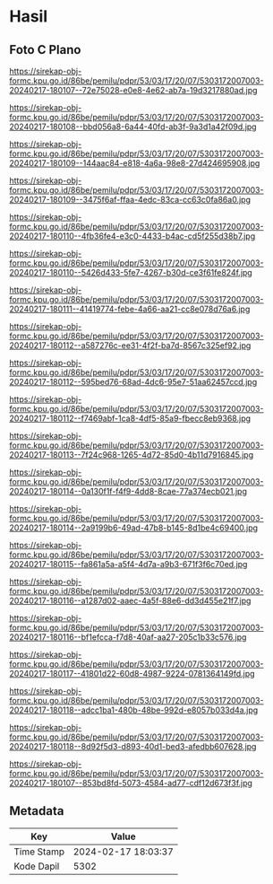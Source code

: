 # Hasil

## Foto C Plano

https://sirekap-obj-formc.kpu.go.id/86be/pemilu/pdpr/53/03/17/20/07/5303172007003-20240217-180107--72e75028-e0e8-4e62-ab7a-19d3217880ad.jpg

https://sirekap-obj-formc.kpu.go.id/86be/pemilu/pdpr/53/03/17/20/07/5303172007003-20240217-180108--bbd056a8-6a44-40fd-ab3f-9a3d1a42f09d.jpg

https://sirekap-obj-formc.kpu.go.id/86be/pemilu/pdpr/53/03/17/20/07/5303172007003-20240217-180109--144aac84-e818-4a6a-98e8-27d424695908.jpg

https://sirekap-obj-formc.kpu.go.id/86be/pemilu/pdpr/53/03/17/20/07/5303172007003-20240217-180109--3475f6af-ffaa-4edc-83ca-cc63c0fa86a0.jpg

https://sirekap-obj-formc.kpu.go.id/86be/pemilu/pdpr/53/03/17/20/07/5303172007003-20240217-180110--4fb36fe4-e3c0-4433-b4ac-cd5f255d38b7.jpg

https://sirekap-obj-formc.kpu.go.id/86be/pemilu/pdpr/53/03/17/20/07/5303172007003-20240217-180110--5426d433-5fe7-4267-b30d-ce3f61fe824f.jpg

https://sirekap-obj-formc.kpu.go.id/86be/pemilu/pdpr/53/03/17/20/07/5303172007003-20240217-180111--41419774-febe-4a66-aa21-cc8e078d76a6.jpg

https://sirekap-obj-formc.kpu.go.id/86be/pemilu/pdpr/53/03/17/20/07/5303172007003-20240217-180112--a587276c-ee31-4f2f-ba7d-8567c325ef92.jpg

https://sirekap-obj-formc.kpu.go.id/86be/pemilu/pdpr/53/03/17/20/07/5303172007003-20240217-180112--595bed76-68ad-4dc6-95e7-51aa62457ccd.jpg

https://sirekap-obj-formc.kpu.go.id/86be/pemilu/pdpr/53/03/17/20/07/5303172007003-20240217-180112--f7469abf-1ca8-4df5-85a9-fbecc8eb9368.jpg

https://sirekap-obj-formc.kpu.go.id/86be/pemilu/pdpr/53/03/17/20/07/5303172007003-20240217-180113--7f24c968-1265-4d72-85d0-4b11d7916845.jpg

https://sirekap-obj-formc.kpu.go.id/86be/pemilu/pdpr/53/03/17/20/07/5303172007003-20240217-180114--0a130f1f-f4f9-4dd8-8cae-77a374ecb021.jpg

https://sirekap-obj-formc.kpu.go.id/86be/pemilu/pdpr/53/03/17/20/07/5303172007003-20240217-180114--2a9199b6-49ad-47b8-b145-8d1be4c69400.jpg

https://sirekap-obj-formc.kpu.go.id/86be/pemilu/pdpr/53/03/17/20/07/5303172007003-20240217-180115--fa861a5a-a5f4-4d7a-a9b3-671f3f6c70ed.jpg

https://sirekap-obj-formc.kpu.go.id/86be/pemilu/pdpr/53/03/17/20/07/5303172007003-20240217-180116--a1287d02-aaec-4a5f-88e6-dd3d455e21f7.jpg

https://sirekap-obj-formc.kpu.go.id/86be/pemilu/pdpr/53/03/17/20/07/5303172007003-20240217-180116--bf1efcca-f7d8-40af-aa27-205c1b33c576.jpg

https://sirekap-obj-formc.kpu.go.id/86be/pemilu/pdpr/53/03/17/20/07/5303172007003-20240217-180117--41801d22-60d8-4987-9224-0781364149fd.jpg

https://sirekap-obj-formc.kpu.go.id/86be/pemilu/pdpr/53/03/17/20/07/5303172007003-20240217-180118--adcc1ba1-480b-48be-992d-e8057b033d4a.jpg

https://sirekap-obj-formc.kpu.go.id/86be/pemilu/pdpr/53/03/17/20/07/5303172007003-20240217-180118--8d92f5d3-d893-40d1-bed3-afedbb607628.jpg

https://sirekap-obj-formc.kpu.go.id/86be/pemilu/pdpr/53/03/17/20/07/5303172007003-20240217-180107--853bd8fd-5073-4584-ad77-cdf12d673f3f.jpg


## Metadata

| Key        | Value               |
| ---------- | ------------------- |
| Time Stamp | 2024-02-17 18:03:37 |
| Kode Dapil | 5302                |



